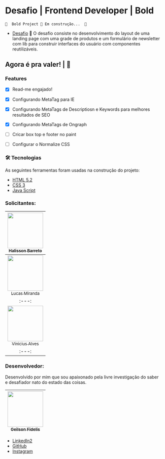 # Desafio | Frontend Developer | Bold

#### 
	🚧  Bold Project 🚀 Em construção...  🚧


- [Desafio](https://github.com/itsdare/desafio-frontend")
🚀 O desafio consiste no desenvolvimento do layout de uma landing page com uma grade de produtos e um formulário de newsletter com lib para construir interfaces do usuário com componentes reutilizáveis.


## Agora é pra valer! | :checkered_flag:

### Features

- [x] Read-me engajado!
- [x] Configurando MetaTag para IE
- [x] Configurando MetaTags de Descriptiosn e Keywords para melhores resultados de SEO
- [x] Configurando MetaTags de Ongraph
- [ ] Cricar box top e footer no paint
- [ ] Configurar o Normalize CSS


### 🛠 Tecnologias

As seguintes ferramentas foram usadas na construção do projeto:

- [HTML 5.2](https://www.w3.org/TR/html52/)
- [CSS 3](https://www.w3schools.com/css/)
- [Java Script](https://www.javascript.com/)

### Solicitantes: 

[<img src="https://programadoresbrasil.com.br/wp-content/uploads/2020/09/linkedin-1280x720-1.png" width=115 > <br> <sub> Halisson Barreto </sub>](https://www.linkedin.com/in/halisson-barreto-a2809051/) |
| :---: |
[<img src="https://media-exp1.licdn.com/dms/image/C4D03AQG-H3STsRyZgQ/profile-displayphoto-shrink_800_800/0/1616641301391?e=1623888000&v=beta&t=hwF65gCTCcS-EXIWIZDnbTCodWUbi_4Ul7iOazvkars" width=115 > <br> <sub> Lucas Miranda </sub>](https://www.linkedin.com/in/lummiranda/) |
| :---: | 
[<img src="https://media-exp1.licdn.com/dms/image/C4E03AQEU_84ESh0ttg/profile-displayphoto-shrink_800_800/0/1563165406182?e=1623888000&v=beta&t=pHiNEu5aylH1gTvhmvo1CO8KAMNzE0BpdYT_uh2HiTk" width=115 > <br> <sub> Vinicius Alves </sub>](https://www.linkedin.com/in/vin%C3%ADcius-alves-11513437/) |
| :---: |


### Desenvolvedor:

Desenvolvido por mim que sou apaixonado pela livre investigação do saber e desafiador nato do estado das coisas.

[<img src="https://avatars.githubusercontent.com/u/62431727?s=400&u=1a5259edc9f3bb12ed184bb994a7493a818f41e9&v=4" width=115 > <br> <sub> Geilson Fidelis </sub>](https://github.com/geilson25) |
| :---: |

- [LinkedIn2](https://www.linkedin.com/in/geilsonfidelis/)
- [GitHub](https://github.com/geilson25)
- [Instagram](https://www.instagram.com/geilsonfidelis/)